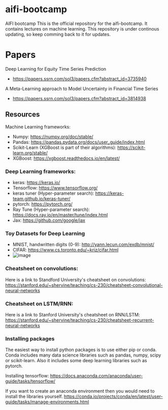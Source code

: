 # aifi-bootcamp
AIFI bootcamp
This is the official repository for the aifi-bootcamp. It contains lectures on machine learning. This repository is under continous updating, so keep comming back to it for updates.

# Papers
Deep Learning for Equity Time Series Prediction

* https://papers.ssrn.com/sol3/papers.cfm?abstract_id=3735940

A Meta-Learning approach to Model Uncertainty in Financial Time Series
* https://papers.ssrn.com/sol3/papers.cfm?abstract_id=3814938

## Resources
Machine Learning frameworks:
* Numpy: https://numpy.org/doc/stable/
* Pandas: https://pandas.pydata.org/docs/user_guide/index.html
* Scikit-Learn (XGBoost is part of their algorithms): https://scikit-learn.org/stable/
* XGBoost: https://xgboost.readthedocs.io/en/latest/ 


### Deep Learning frameworks:
* keras: https://keras.io/
* Tensorflow: https://www.tensorflow.org/
* keras tuner (Hyper-parameter search): https://keras-team.github.io/keras-tuner/
* pytorch: https://pytorch.org/
* Ray Tune (Hyper-parameter search): https://docs.ray.io/en/master/tune/index.html
* Jax: https://github.com/google/jax


### Toy Datasets for Deep Learning
* MNIST, handwritten digits (0-9): http://yann.lecun.com/exdb/mnist/
* CIFAR: https://www.cs.toronto.edu/~kriz/cifar.html
* ![image](https://user-images.githubusercontent.com/31182891/131699259-22f3a398-eb13-4959-a658-bc00c70e917f.png)

### Cheatsheet on convolutions:
Here is a link to Standford University's cheatsheet on convolutions:
https://stanford.edu/~shervine/teaching/cs-230/cheatsheet-convolutional-neural-networks

### Cheatsheet on LSTM/RNN:
Here is a link to Stanford University's cheatsheet on RNN/LSTM:
https://stanford.edu/~shervine/teaching/cs-230/cheatsheet-recurrent-neural-networks

### Installing packages
The easiest way to install python packages is to use either pip or conda.
Conda includes many data science libraries such as pandas, numpy, scipy or scikit-learn.
 Also it includes some deep learning libraries such as pytorch.

Installing tensorflow:
https://docs.anaconda.com/anaconda/user-guide/tasks/tensorflow/

If you want to create an anaconda environment then you would need to install the libraries yourself.
https://conda.io/projects/conda/en/latest/user-guide/tasks/manage-environments.html
